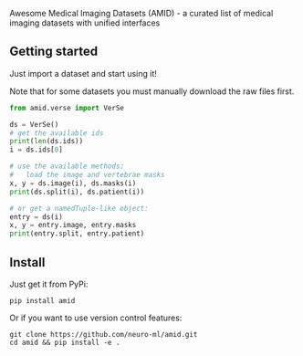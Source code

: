 Awesome Medical Imaging Datasets (AMID) - a curated list of medical imaging datasets with unified interfaces

## Getting started

Just import a dataset and start using it!

Note that for some datasets you must manually download the raw files first.

```python
from amid.verse import VerSe

ds = VerSe()
# get the available ids
print(len(ds.ids))
i = ds.ids[0]

# use the available methods:
#   load the image and vertebrae masks
x, y = ds.image(i), ds.masks(i)
print(ds.split(i), ds.patient(i))

# or get a namedTuple-like object:
entry = ds(i)
x, y = entry.image, entry.masks
print(entry.split, entry.patient)
```

## Install

Just get it from PyPi:

```shell
pip install amid
```

Or if you want to use version control features:

```shell
git clone https://github.com/neuro-ml/amid.git
cd amid && pip install -e .
```
